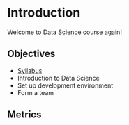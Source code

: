 # Introduction

Welcome to Data Science course again!

## Objectives

* [Syllabus](../syllabus.md)
* Introduction to Data Science
* Set up development environment
* Form a team

## Metrics

